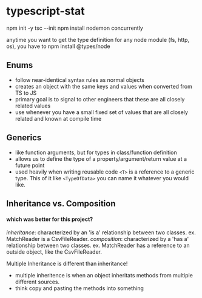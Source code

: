 # typescript-stat

npm init -y
tsc --init
npm install nodemon concurrently

anytime you want to get the type definition for any node module (fs, http, os), you have to npm install @types/node

## Enums

- follow near-identical syntax rules as normal objects
- creates an object with the same keys and values when converted from TS to JS
- primary goal is to signal to other engineers that these are all closely related values
- use whenever you have a small fixed set of values that are all closely related and known at compile time

## Generics

- like function arguments, but for types in class/function definition
- allows us to define the type of a property/argument/return value at a future point
- used heavily when writing reusable code
  `<T>` is a reference to a generic type. This of it like `<TypeOfData>` you can name it whatever you would like.

## Inheritance vs. Composition

#### which was better for this project?

_inheritance_: characterized by an 'is a' relationship between two classes. ex. MatchReader is a CsvFileReader.
_composition_: characterized by a 'has a' relationship between two classes. ex. MatchReader has a reference to an outside object, like the CsvFileReader.

Multiple Inheritance is different than inheritance!

- multiple inheritence is when an object inheritats methods from multiple different sources.
- think copy and pasting the methods into something
